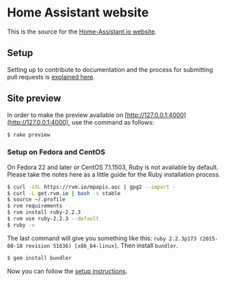 # Home Assistant website

This is the source for the [Home-Assistant.io website](https://home-assistant.io).

## Setup

Setting up to contribute to documentation and the process for submitting pull requests is [explained here](https://home-assistant.io/developers/website/).

## Site preview

In order to make the preview available on [http://127.0.0.1:4000](http://127.0.0.1:4000), use the command as follows:

```bash
$ rake preview
```

### Setup on Fedora and CentOS
On Fedora 22 and later or CentOS 7.1.1503, Ruby is not available by default. Please take the notes here as a little guide for the Ruby installation process. 

```bash
$ curl -sSL https://rvm.io/mpapis.asc | gpg2 --import -
$ curl -L get.rvm.io | bash -s stable
$ source ~/.profile
$ rvm requirements
$ rvm install ruby-2.2.3
$ rvm use ruby-2.2.3 --default
$ ruby -v
```

The last command will give you something like this: `ruby 2.2.3p173 (2015-08-18 revision 51636) [x86_64-linux]`. Then install `bundler`.

```bash
$ gem install bundler
```

Now you can follow the [setup instructions](https://home-assistant.io/developers/website/).
